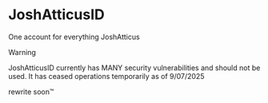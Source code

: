 # JoshAtticusID
One account for everything JoshAtticus

> [!WARNING]
> JoshAtticusID currently has MANY security vulnerabilities and should not be used. It has ceased operations temporarily as of 9/07/2025
> 
> rewrite soon:tm:
